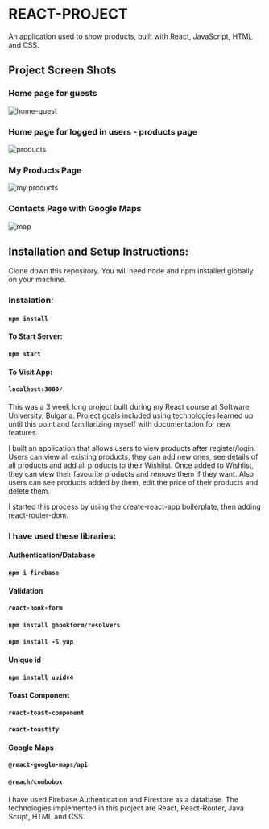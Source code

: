 # REACT-PROJECT

An application used to show products, built with React, JavaScript, HTML and CSS.

## Project Screen Shots

### Home page for guests

![home-guest](https://user-images.githubusercontent.com/79860332/113493344-1ecc6500-94e7-11eb-8a95-afb02e2244d1.jpg)


### Home page for logged in users - products page

![products](https://user-images.githubusercontent.com/79860332/113493260-77e7c900-94e6-11eb-9e50-a1a3125e4d7e.jpg)


### My Products Page

![my products](https://user-images.githubusercontent.com/79860332/113493420-cea1d280-94e7-11eb-9bde-d16dc2e6dd5b.jpg)


### Contacts Page with Google Maps

![map](https://user-images.githubusercontent.com/79860332/113493307-d319bb80-94e6-11eb-8dc8-3519a3f2b48a.jpg)


## Installation and Setup Instructions:

Clone down this repository. You will need node and npm installed globally on your machine.

### Instalation:

#### `npm install`

#### To Start Server:

#### `npm start`

#### To Visit App:

#### `localhost:3000/`

This was a 3 week long project built during my React course at Software University, Bulgaria. 
Project goals included using technologies learned up until this point and familiarizing myself with documentation for new features.

I built an application that allows users to view products after register/login. 
Users can view all existing products, they can add new ones, see details of all products and add all products to their Wishlist. 
Once added to Wishlist, they can view their favourite products and remove them if they want. 
Also users can see products added by them, edit the price of their products and delete them.

I started this process by using the create-react-app boilerplate, then adding react-router-dom. 

### I have used these libraries:

#### Authentication/Database
#### `npm i firebase`

#### Validation
#### `react-hook-form`
#### `npm install @hookform/resolvers`
#### `npm install -S yup`

#### Unique id
#### `npm install uuidv4`

#### Toast Component
#### `react-toast-component`
#### `react-toastify`

#### Google Maps
#### `@react-google-maps/api`
#### `@reach/combobox`

I have used Firebase Authentication and Firestore as a database.
The technologies implemented in this project are React, React-Router, Java Script, HTML and CSS.
